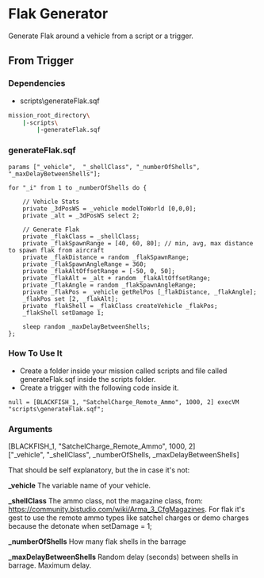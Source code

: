 # Flak Generator

Generate Flak around a vehicle from a script or a trigger.

## From Trigger

### Dependencies
* scripts\generateFlak.sqf
```bash
mission_root_directory\
    |-scripts\
        |-generateFlak.sqf
```

### generateFlak.sqf 
```SQF
params ["_vehicle",  "_shellClass", "_numberOfShells", "_maxDelayBetweenShells"];

for "_i" from 1 to _numberOfShells do {

	// Vehicle Stats
	private _3dPosWS = _vehicle modelToWorld [0,0,0];
	private _alt = _3dPosWS select 2;

	// Generate Flak
	private _flakClass = _shellClass;
	private _flakSpawnRange = [40, 60, 80]; // min, avg, max distance to spawn flak from aircraft
	private _flakDistance = random _flakSpawnRange;
	private _flakSpawnAngleRange = 360;
	private _flakAltOffsetRange = [-50, 0, 50];
	private _flakAlt = _alt + random _flakAltOffsetRange;
	private _flakAngle = random _flakSpawnAngleRange;
	private _flakPos = _vehicle getRelPos [_flakDistance, _flakAngle];
	_flakPos set [2, _flakAlt];
	private _flakShell = _flakClass createVehicle _flakPos;
	_flakShell setDamage 1;

	sleep random _maxDelayBetweenShells;
};
```
### How To Use It
* Create a folder inside your mission called scripts and file called generateFlak.sqf inside the scripts folder.
* Create a trigger with the following code inside it.  
```SQF
null = [BLACKFISH_1, "SatchelCharge_Remote_Ammo", 1000, 2] execVM "scripts\generateFlak.sqf";
```

### Arguments
[BLACKFISH_1, "SatchelCharge_Remote_Ammo", 1000, 2]  
["_vehicle",  "_shellClass", _numberOfShells, _maxDelayBetweenShells]  

That should be self explanatory, but the in case it's not:

**_vehicle** The variable name of your vehicle.

**_shellClass** The ammo class, not the magazine class, from: https://community.bistudio.com/wiki/Arma_3_CfgMagazines.  For flak it's gest to use the remote ammo types like satchel charges or demo charges because the detonate when setDamage = 1;

**_numberOfShells** How many flak shells in the barrage

**_maxDelayBetweenShells** Random delay (seconds) between shells in barrage. Maximum delay.